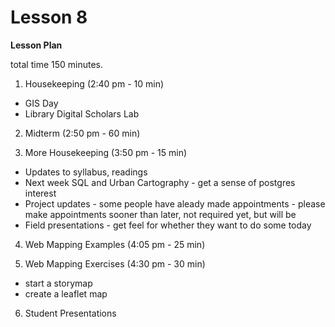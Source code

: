 Lesson 8
========

**Lesson Plan**  

total time 150 minutes. 

1.   Housekeeping (2:40 pm - 10 min)  
   -   GIS Day
   -   Library Digital Scholars Lab

2.   Midterm (2:50 pm - 60 min)

3.   More Housekeeping (3:50 pm - 15 min)
   -   Updates to syllabus, readings
   -   Next week SQL and Urban Cartography - get a sense of postgres interest
   -   Project updates
      -   some people have aleady made appointments
      -   please make appointments sooner than later, not required yet, but will be
   -   Field presentations - get feel for whether they want to do some today

4.   Web Mapping Examples (4:05 pm - 25 min)

5.   Web Mapping Exercises (4:30 pm - 30 min)
   -   start a storymap
   -   create a leaflet map
 
6.   Student Presentations
